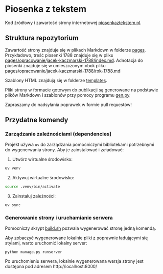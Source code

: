 # Piosenka z tekstem

Kod źródłowy i zawartość strony internetowej [piosenkaztekstem.pl](https://www.piosenkaztekstem.pl).

## Struktura repozytorium

Zawartość strony znajduje się w plikach Markdown w folderze [pages](pages). Przykładowo, treść piosenki 1788 znajduje się w pliku [pages/opracowanie/jacek-kaczmarski-1788/index.md](https://raw.githubusercontent.com/przem8k/piosenka/refs/heads/main/pages/opracowanie/jacek-kaczmarski-1788/index.md). Adnotacja do piosenki znajduje się w umieszczonym obok pliku [pages/opracowanie/jacek-kaczmarski-1788/rok-1788.md](https://raw.githubusercontent.com/przem8k/piosenka/refs/heads/main/pages/opracowanie/jacek-kaczmarski-1788/rok-1788.md)

Szablony HTML znajdują się w folderze [templates](templates).

Pliki strony w formacie gotowym do publikacji są generowane na podstawie plików Markdown i szablonów przy pomocy programu [gen.py](piosenka/management/commands/gen.py).

Zapraszamy do nadsyłania poprawek w formie pull requestów!

## Przydatne komendy

### Zarządzanie zależnościami (dependencies)

Projekt używa `uv` do zarządzania pomocniczymi bibliotekami potrzebnymi do wygenerwania strony. Aby je zainstalować i załadować:

1. Utwórz wirtualne środowisko:

```bash
uv venv
```

2. Aktywuj wirtualne środowisko:

```bash
source .venv/bin/activate
```

3. Zainstaluj zależności:

```bash
uv sync
```

### Generowanie strony i uruchamianie serwera

Pomocniczy skrypt [build.sh](build.sh) pozwala wygenerować stronę jedną komendą.

Aby zobaczyć wygenerowane lokalnie pliki z poprawnie ładującymi się stylami, warto uruchomić lokalny server:

```
python manage.py runserver
```

Po uruchomieniu serwera, lokalnie wygenerowana wersja strony jest dostępna pod adresem http://localhost:8000/